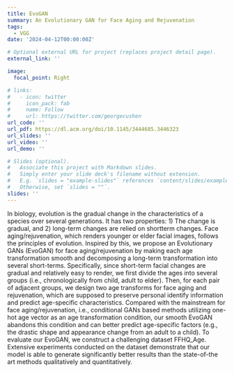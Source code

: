 ```yaml
---
title: EvoGAN
summary: An Evolutionary GAN for Face Aging and Rejuvenation
tags:
  - VGG
date: '2024-04-12T00:00:00Z'

# Optional external URL for project (replaces project detail page).
external_link: ''

image:
  focal_point: Right

# links:
#   - icon: twitter
#     icon_pack: fab
#     name: Follow
#     url: https://twitter.com/georgecushen
url_code: ''
url_pdf: https://dl.acm.org/doi/10.1145/3444685.3446323
url_slides: ''
url_video: ''
url_demo: ''

# Slides (optional).
#   Associate this project with Markdown slides.
#   Simply enter your slide deck's filename without extension.
#   E.g. `slides = "example-slides"` references `content/slides/example-slides.md`.
#   Otherwise, set `slides = ""`.
slides: ''
---
```


In biology, evolution is the gradual change in the characteristics of a species over several generations. It has two properties: 1) The change is gradual, and 2) long-term changes are relied on shortterm changes. Face aging/rejuvenation, which renders younger or elder facial images, follows the principles of evolution. Inspired by this, we propose an Evolutionary GANs (EvoGAN) for face aging/rejuvenation by making each age transformation smooth and decomposing a long-term transformation into several short-terms. Specifically, since short-term facial changes are gradual and relatively easy to render, we first divide the ages into several groups (i.e., chronologically from child, adult to elder). Then, for each pair of adjacent groups, we design two age transforms for face aging and rejuvenation, which are supposed to preserve personal identify information and predict age-specific characteristics. Compared with the mainstream for face aging/rejuvenation, i.e., conditional GANs based methods utilizing one-hot age vector as an age transformation condition, our smooth EvoGAN abandons this condition
and can better predict age-specific factors (e.g., the drastic shape and appearance change from an adult to a child). To evaluate our EvoGAN, we construct a challenging dataset FFHQ_Age. Extensive experiments conducted on the dataset demonstrate that our model is able to generate significantly better results than the state-of-the art methods qualitatively and quantitatively.
